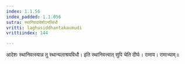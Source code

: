 ```yaml
---
index: 1.1.56
index_padded: 1.1.056
sutra: स्थानिवदादेशोऽनल्विधौ
vritti: laghusiddhantakaumudi
vrittiindex: 144

---
```

आदेशः स्थानिवत्स्यान्न तु स्थान्यलाश्रयविधौ। इति स्थानिवत्त्वात् सुपि चेति दीर्घः। रामाय। रामाभ्याम्॥